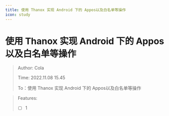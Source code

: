 ```yaml
---
title: 使用 Thanox 实现 Android 下的 Appos以及白名单等操作
icon: study
---
```

# 使用 Thanox 实现 Android 下的 Appos以及白名单等操作

> Author: Cola
>
> Time: 2022.11.08 15.45
>
> To：使用 Thanox 实现 Android 下的 Appos以及白名单等操作

> Features:
>
> - [ ] 1
